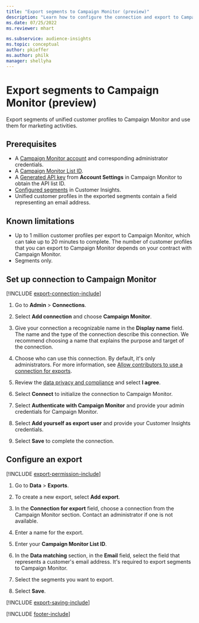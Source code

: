 ```yaml
---
title: "Export segments to Campaign Monitor (preview)"
description: "Learn how to configure the connection and export to Campaign Monitor."
ms.date: 07/25/2022
ms.reviewer: mhart

ms.subservice: audience-insights
ms.topic: conceptual
author: pkieffer
ms.author: philk
manager: shellyha
---
```


# Export segments to Campaign Monitor (preview)

Export segments of unified customer profiles to Campaign Monitor and use them for marketing activities.

## Prerequisites

- A [Campaign Monitor account](https://www.campaignmonitor.com/) and corresponding administrator credentials.
- A [Campaign Monitor List ID](https://www.campaignmonitor.com/api/getting-started/#your-list-id).
- A [Generated API key](https://www.campaignmonitor.com/api/getting-started/) from **Account Settings** in Campaign Monitor to obtain the API list ID.
- [Configured segments](segments.md) in Customer Insights.
- Unified customer profiles in the exported segments contain a field representing an email address.

## Known limitations

- Up to 1 million customer profiles per export to Campaign Monitor, which can take up to 20 minutes to complete. The number of customer profiles that you can export to Campaign Monitor depends on your contract with Campaign Monitor.
- Segments only.

## Set up connection to Campaign Monitor

[!INCLUDE [export-connection-include](includes/export-connection-admn.md)]

1. Go to **Admin** > **Connections**.

1. Select **Add connection** and choose **Campaign Monitor**.

1. Give your connection a recognizable name in the **Display name** field. The name and the type of the connection describe this connection. We recommend choosing a name that explains the purpose and target of the connection.

1. Choose who can use this connection. By default, it's only administrators. For more information, see [Allow contributors to use a connection for exports](connections.md#allow-contributors-to-use-a-connection-for-exports).

1. Review the [data privacy and compliance](connections.md#data-privacy-and-compliance) and select **I agree**.

1. Select **Connect** to initialize the connection to Campaign Monitor.

1. Select **Authenticate with Campaign Monitor** and provide your admin credentials for Campaign Monitor.

1. Select **Add yourself as export user** and provide your Customer Insights credentials.

1. Select **Save** to complete the connection.

## Configure an export

[!INCLUDE [export-permission-include](includes/export-permission.md)]

1. Go to **Data** > **Exports**.

1. To create a new export, select **Add export**.

1. In the **Connection for export** field, choose a connection from the Campaign Monitor section. Contact an administrator if one is not available.

1. Enter a name for the export.

1. Enter your **Campaign Monitor List ID**.

1. In the **Data matching** section, in the **Email** field, select the field that represents a customer's email address. It's required to export segments to Campaign Monitor.

1. Select the segments you want to export.

1. Select **Save**.

[!INCLUDE [export-saving-include](includes/export-saving.md)]

[!INCLUDE [footer-include](includes/footer-banner.md)]
